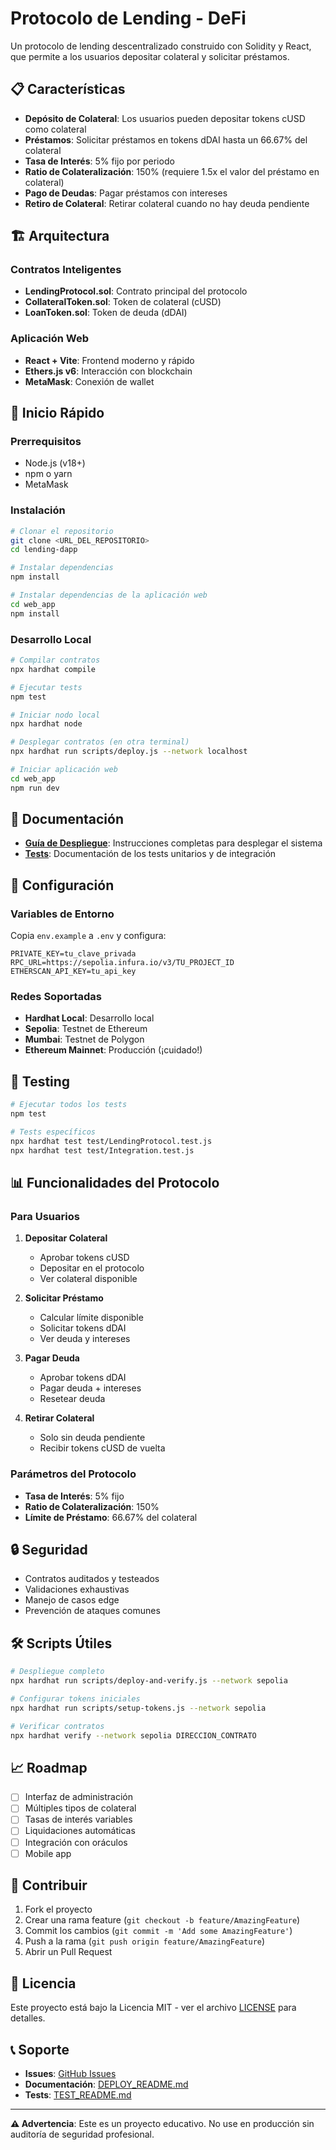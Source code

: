 # Protocolo de Lending - DeFi

Un protocolo de lending descentralizado construido con Solidity y React, que permite a los usuarios depositar colateral y solicitar préstamos.

## 📋 Características

- **Depósito de Colateral**: Los usuarios pueden depositar tokens cUSD como colateral
- **Préstamos**: Solicitar préstamos en tokens dDAI hasta un 66.67% del colateral
- **Tasa de Interés**: 5% fijo por periodo
- **Ratio de Colateralización**: 150% (requiere 1.5x el valor del préstamo en colateral)
- **Pago de Deudas**: Pagar préstamos con intereses
- **Retiro de Colateral**: Retirar colateral cuando no hay deuda pendiente

## 🏗️ Arquitectura

### Contratos Inteligentes

- **LendingProtocol.sol**: Contrato principal del protocolo
- **CollateralToken.sol**: Token de colateral (cUSD)
- **LoanToken.sol**: Token de deuda (dDAI)

### Aplicación Web

- **React + Vite**: Frontend moderno y rápido
- **Ethers.js v6**: Interacción con blockchain
- **MetaMask**: Conexión de wallet

## 🚀 Inicio Rápido

### Prerrequisitos

- Node.js (v18+)
- npm o yarn
- MetaMask

### Instalación

```bash
# Clonar el repositorio
git clone <URL_DEL_REPOSITORIO>
cd lending-dapp

# Instalar dependencias
npm install

# Instalar dependencias de la aplicación web
cd web_app
npm install
```

### Desarrollo Local

```bash
# Compilar contratos
npx hardhat compile

# Ejecutar tests
npm test

# Iniciar nodo local
npx hardhat node

# Desplegar contratos (en otra terminal)
npx hardhat run scripts/deploy.js --network localhost

# Iniciar aplicación web
cd web_app
npm run dev
```

## 📖 Documentación

- **[Guía de Despliegue](DEPLOY_README.md)**: Instrucciones completas para desplegar el sistema
- **[Tests](TEST_README.md)**: Documentación de los tests unitarios y de integración

## 🔧 Configuración

### Variables de Entorno

Copia `env.example` a `.env` y configura:

```env
PRIVATE_KEY=tu_clave_privada
RPC_URL=https://sepolia.infura.io/v3/TU_PROJECT_ID
ETHERSCAN_API_KEY=tu_api_key
```

### Redes Soportadas

- **Hardhat Local**: Desarrollo local
- **Sepolia**: Testnet de Ethereum
- **Mumbai**: Testnet de Polygon
- **Ethereum Mainnet**: Producción (¡cuidado!)

## 🧪 Testing

```bash
# Ejecutar todos los tests
npm test

# Tests específicos
npx hardhat test test/LendingProtocol.test.js
npx hardhat test test/Integration.test.js
```

## 📊 Funcionalidades del Protocolo

### Para Usuarios

1. **Depositar Colateral**
   - Aprobar tokens cUSD
   - Depositar en el protocolo
   - Ver colateral disponible

2. **Solicitar Préstamo**
   - Calcular límite disponible
   - Solicitar tokens dDAI
   - Ver deuda y intereses

3. **Pagar Deuda**
   - Aprobar tokens dDAI
   - Pagar deuda + intereses
   - Resetear deuda

4. **Retirar Colateral**
   - Solo sin deuda pendiente
   - Recibir tokens cUSD de vuelta

### Parámetros del Protocolo

- **Tasa de Interés**: 5% fijo
- **Ratio de Colateralización**: 150%
- **Límite de Préstamo**: 66.67% del colateral

## 🔒 Seguridad

- Contratos auditados y testeados
- Validaciones exhaustivas
- Manejo de casos edge
- Prevención de ataques comunes

## 🛠️ Scripts Útiles

```bash
# Despliegue completo
npx hardhat run scripts/deploy-and-verify.js --network sepolia

# Configurar tokens iniciales
npx hardhat run scripts/setup-tokens.js --network sepolia

# Verificar contratos
npx hardhat verify --network sepolia DIRECCION_CONTRATO
```

## 📈 Roadmap

- [ ] Interfaz de administración
- [ ] Múltiples tipos de colateral
- [ ] Tasas de interés variables
- [ ] Liquidaciones automáticas
- [ ] Integración con oráculos
- [ ] Mobile app

## 🤝 Contribuir

1. Fork el proyecto
2. Crear una rama feature (`git checkout -b feature/AmazingFeature`)
3. Commit los cambios (`git commit -m 'Add some AmazingFeature'`)
4. Push a la rama (`git push origin feature/AmazingFeature`)
5. Abrir un Pull Request

## 📄 Licencia

Este proyecto está bajo la Licencia MIT - ver el archivo [LICENSE](LICENSE) para detalles.

## 📞 Soporte

- **Issues**: [GitHub Issues](https://github.com/tu-usuario/tu-repo/issues)
- **Documentación**: [DEPLOY_README.md](DEPLOY_README.md)
- **Tests**: [TEST_README.md](TEST_README.md)

---

**⚠️ Advertencia**: Este es un proyecto educativo. No use en producción sin auditoría de seguridad profesional.
